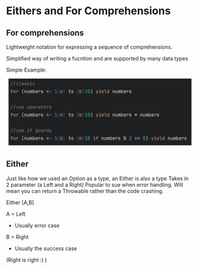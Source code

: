 
# Eithers and For Comprehensions

## For comprehensions 

Lightweight notation for expressing a sequence of comprehensions. 

Simplified way of writing a fucntion and are supported by many data types

Simple Example: 

**![img.png](img.png)**

## Either

Just like how we used an Option as a type, an Either is also a type
Takes in 2 parameter (a Left and a Right)
Popular to sue when error handling. Will mean you can return a Throwable rather than the code crashing.

Either [A,B]

A = Left 
- Usually error case

B = Right
- Usually the success case

(Right is right :) )  